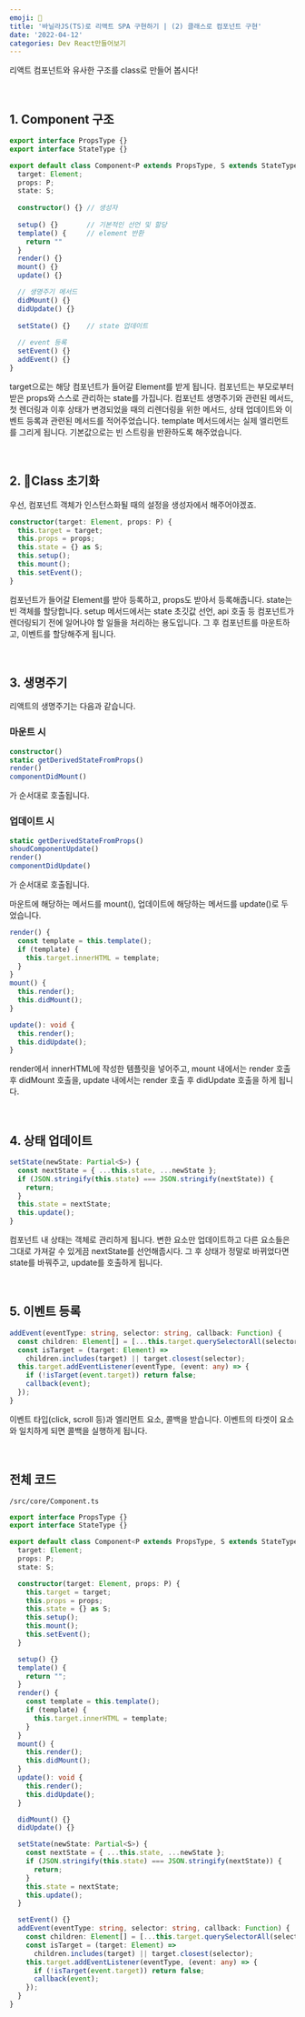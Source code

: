 ```yaml
---
emoji: 🍦
title: '바닐라JS(TS)로 리액트 SPA 구현하기 | (2) 클래스로 컴포넌트 구현'
date: '2022-04-12'
categories: Dev React만들어보기
---
```


리액트 컴포넌트와 유사한 구조를 class로 만들어 봅시다!

&nbsp;

## 1. Component 구조

```ts
export interface PropsType {}
export interface StateType {}

export default class Component<P extends PropsType, S extends StateType> {
  target: Element;
  props: P;
  state: S;
  
  constructor() {} // 생성자
  
  setup() {}       // 기본적인 선언 및 할당
  template() {     // element 반환
    return ""
  }    
  render() {}
  mount() {}
  update() {}

  // 생명주기 메서드
  didMount() {}
  didUpdate() {}
  
  setState() {}    // state 업데이트
  
  // event 등록
  setEvent() {}    
  addEvent() {}
}
```

target으로는 해당 컴포넌트가 들어갈 Element를 받게 됩니다. 컴포넌트는 부모로부터 받은 props와 스스로 관리하는 state를 가집니다. 컴포넌트 생명주기와 관련된 메서드, 첫 렌더링과 이후 상태가 변경되었을 때의 리렌더링을 위한 메서드, 상태 업데이트와 이벤트 등록과 관련된 메서드를 적어주었습니다. template 메서드에서는 실제 엘리먼트를 그리게 됩니다. 기본값으로는 빈 스트링을 반환하도록 해주었습니다.

&nbsp;

## 2. Class 초기화

우선, 컴포넌트 객체가 인스턴스화될 때의 설정을 생성자에서 해주어야겠죠.

```ts
constructor(target: Element, props: P) {
  this.target = target;
  this.props = props;
  this.state = {} as S;
  this.setup();
  this.mount();
  this.setEvent();
}
```
컴포넌트가 들어갈 Element를 받아 등록하고, props도 받아서 등록해줍니다. state는 빈 객체를 할당합니다. setup 메서드에서는 state 초깃값 선언, api 호출 등 컴포넌트가 렌더링되기 전에 일어나야 할 일들을 처리하는 용도입니다. 그 후 컴포넌트를 마운트하고, 이벤트를 할당해주게 됩니다.

&nbsp;

## 3. 생명주기

리액트의 생명주기는 다음과 같습니다.

### 마운트 시
```ts
constructor()
static getDerivedStateFromProps()
render()
componentDidMount()
```
가 순서대로 호출됩니다.

### 업데이트 시

```ts
static getDerivedStateFromProps()
shoudComponentUpdate()
render()
componentDidUpdate()
```
가 순서대로 호출됩니다.

마운트에 해당하는 메서드를 mount(), 업데이트에 해당하는 메서드를 update()로 두었습니다.

```ts
render() {
  const template = this.template();
  if (template) {
    this.target.innerHTML = template;
  }
}
mount() {
  this.render();
  this.didMount();
}

update(): void {
  this.render();
  this.didUpdate();
}
```
render에서 innerHTML에 작성한 템플릿을 넣어주고, mount 내에서는 render 호출 후 didMount 호출을, update 내에서는 render 호출 후 didUpdate 호출을 하게 됩니다.

&nbsp;

## 4. 상태 업데이트

```ts
setState(newState: Partial<S>) {
  const nextState = { ...this.state, ...newState };
  if (JSON.stringify(this.state) === JSON.stringify(nextState)) {
    return;
  }
  this.state = nextState;
  this.update();
}
```
컴포넌트 내 상태는 객체로 관리하게 됩니다. 변한 요소만 업데이트하고 다른 요소들은 그대로 가져갈 수 있게끔 nextState를 선언해줍시다. 그 후 상태가 정말로 바뀌었다면 state를 바꿔주고, update를 호출하게 됩니다.

&nbsp;

## 5. 이벤트 등록

```ts
addEvent(eventType: string, selector: string, callback: Function) {
  const children: Element[] = [...this.target.querySelectorAll(selector)];
  const isTarget = (target: Element) =>
    children.includes(target) || target.closest(selector);
  this.target.addEventListener(eventType, (event: any) => {
    if (!isTarget(event.target)) return false;
    callback(event);
  });
}
```
이벤트 타입(click, scroll 등)과 엘리먼트 요소, 콜백을 받습니다. 이벤트의 타겟이 요소와 일치하게 되면 콜백을 실행하게 됩니다.

&nbsp;

## 전체 코드

`/src/core/Component.ts`
```ts
export interface PropsType {}
export interface StateType {}

export default class Component<P extends PropsType, S extends StateType> {
  target: Element;
  props: P;
  state: S;

  constructor(target: Element, props: P) {
    this.target = target;
    this.props = props;
    this.state = {} as S;
    this.setup();
    this.mount();
    this.setEvent();
  }

  setup() {}
  template() {
    return "";
  }
  render() {
    const template = this.template();
    if (template) {
      this.target.innerHTML = template;
    }
  }
  mount() {
    this.render();
    this.didMount();
  }
  update(): void {
    this.render();
    this.didUpdate();
  }

  didMount() {}
  didUpdate() {}

  setState(newState: Partial<S>) {
    const nextState = { ...this.state, ...newState };
    if (JSON.stringify(this.state) === JSON.stringify(nextState)) {
      return;
    }
    this.state = nextState;
    this.update();
  }

  setEvent() {}
  addEvent(eventType: string, selector: string, callback: Function) {
    const children: Element[] = [...this.target.querySelectorAll(selector)];
    const isTarget = (target: Element) =>
      children.includes(target) || target.closest(selector);
    this.target.addEventListener(eventType, (event: any) => {
      if (!isTarget(event.target)) return false;
      callback(event);
    });
  }
}
```

```toc
```